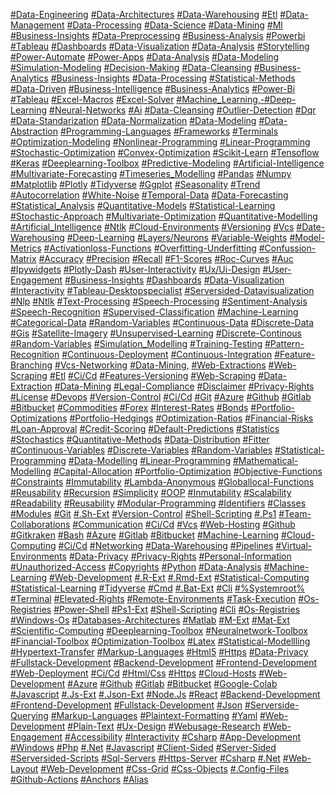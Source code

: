 [#Data-Engineering]()
[#Data-Architectures]()
[#Data-Warehousing]()
[#Etl]()
[#Data-Management]()
[#Data-Processing]()
[#Data-Science]()
[#Data-Mining]()
[#Ml]()
[#Business-Insights]()
[#Data-Preprocessing]()
[#Business-Analysis]()
[#Powerbi]()
[#Tableau]()
[#Dashboards]()
[#Data-Visualization]()
[#Data-Analysis]()
[#Storytelling]()
[#Power-Automate]()
[#Power-Apps]()
[#Data-Analysis]()
[#Data-Modeling]()
[#Simulation-Modeling]()
[#Decision-Making]()
[#Data-Cleansing]()
[#Business-Analytics]()
[#Business-Insights]()
[#Data-Processing]()
[#Statistical-Methods]()
[#Data-Driven]()
[#Business-Intelligence]()
[#Business-Analytics]()
[#Power-Bi]()
[#Tableau]()
[#Excel-Macros]()
[#Excel-Solver]()
[#Machine_Learning,-#Deep-Learning]()
[#Neural-Networks]()
[#Ai]()
[#Data-Cleansing]()
[#Outlier-Detection]()
[#Dqr]()
[#Data-Standarization]()
[#Data-Normalization]()
[#Data-Modeling]()
[#Data-Abstraction]()
[#Programming-Languages]()
[#Frameworks]()
[#Terminals]()
[#Optimization-Modeling]()
[#Nonlinear-Programming]()
[#Linear-Programming]()
[#Stochastic-Optimization]()
[#Convex-Optimization]()
[#Scikit-Learn]()
[#Tensoflow]()
[#Keras]()
[#Deeplearning-Toolbox]()
[#Predictive-Modeling]()
[#Artificial-Intelligence]()
[#Multivariate-Forecasting]()
[#Timeseries_Modelling]()
[#Pandas]()
[#Numpy]()
[#Matplotlib]()
[#Plotly]()
[#Tidyverse]()
[#Ggplot]()
[#Seasonality]()
[#Trend]()
[#Autocorrelation]()
[#White-Noise]()
[#Temporal-Data]()
[#Data-Forecasting]()
[#Statistical_Analysis]()
[#Quantitative-Models]()
[#Statistical-Learning]()
[#Stochastic-Approach]()
[#Multivariate-Optimization]()
[#Quantitative-Modelling]()
[#Artificial_Intelligence]()
[#Ntlk]()
[#Cloud-Environments]()
[#Versioning]()
[#Vcs]()
[#Date-Warehousing]()
[#Deep-Learning]()
[#Layers/Neurons]()
[#Variable-Weights]()
[#Model-Metrics]()
[#Activationloss-Functions]()
[#Overfitting-Underfitting]()
[#Confussion-Matrix]()
[#Accuracy]()
[#Precision]()
[#Recall]()
[#F1-Scores]()
[#Roc-Curves]()
[#Auc]()
[#Ipywidgets]()
[#Plotly-Dash]()
[#User-Interactivity]()
[#Ux/Ui-Design]()
[#User-Engagement]()
[#Business-Insights]()
[#Dashboards]()
[#Data-Visualization]()
[#Interactivity]()
[#Tableau-Desktopspecialist]()
[#Serversided-Datavisualization]()
[#Nlp]()
[#Ntlk]()
[#Text-Processing]()
[#Speech-Processing]()
[#Sentiment-Analysis]()
[#Speech-Recognition]()
[#Supervised-Classification]()
[#Machine-Learning]()
[#Categorical-Data]()
[#Random-Variables]()
[#Continuous-Data]()
[#Discrete-Data]()
[#Gis]()
[#Satellite-Imagery]()
[#Unsupervised-Learning]()
[#Discrete-Continous]()
[#Random-Variables]()
[#Simulation_Modelling]()
[#Training-Testing]()
[#Pattern-Recognition]()
[#Continuous-Deployment]()
[#Continuous-Integration]()
[#Feature-Branching]()
[#Vcs-Networking]()
[#Data-Mining,]()
[#Web-Extractions]()
[#Web-Scraping]()
[#Etl]()
[#Ci/Cd]()
[#Features-Versioning]()
[#Web-Scraping]()
[#Data-Extraction]()
[#Data-Mining]()
[#Legal-Compliance]()
[#Disclaimer]()
[#Privacy-Rights]()
[#License]()
[#Devops]()
[#Version-Control]()
[#Ci/Cd]()
[#Git]()
[#Azure]()
[#Github]()
[#Gitlab]()
[#Bitbucket]()
[#Commodities]()
[#Forex]()
[#Interest-Rates]()
[#Bonds]()
[#Portfolio-Optimizations]()
[#Portfolio-Hedgings]()
[#Optimization-Ratios]()
[#Financial-Risks]()
[#Loan-Approval]()
[#Credit-Scoring]()
[#Default-Predictions]()
[#Statistics]()
[#Stochastics]()
[#Quantitative-Methods]()
[#Data-Distribution]()
[#Fitter]()
[#Continuous-Variables]()
[#Discrete-Variables]()
[#Random-Variables]()
[#Statistical-Programming]()
[#Data-Modelling]()
[#Linear-Programming]()
[#Mathematical-Modelling]()
[#Capital-Allocation]()
[#Portfolio-Optimization]()
[#Objective-Functions]()
[#Constraints]()
[#Immutability]()
[#Lambda-Anonymous]()
[#Globallocal-Functions]()
[#Reusability]()
[#Recursion]()
[#Simplicity]()
[#OOP]()
[#Inmutability]()
[#Scalability]()
[#Readability]()
[#Reusability]()
[#Modular-Programming]()
[#Identifiers]()
[#Classes]()
[#Modules]()
[#Git]()
[#.Sh-Ext]()
[#Version-Control]()
[#Shell-Scripting]()
[#.Ps1]()
[#Team-Collaborations]()
[#Communication]()
[#Ci/Cd]()
[#Vcs]()
[#Web-Hosting]()
[#Github]()
[#Gitkraken]()
[#Bash]()
[#Azure]()
[#Gitlab]()
[#Bitbucket]()
[#Machine-Learning]()
[#Cloud-Computing]()
[#Ci/Cd]()
[#Networking]()
[#Data-Warehousing]()
[#Pipelines]()
[#Virtual-Environments]()
[#Data-Privacy]()
[#Privacy-Rights]()
[#Personal-Information]()
[#Unauthorized-Access]()
[#Copyrights]()
[#Python]()
[#Data-Analysis]()
[#Machine-Learning]()
[#Web-Development]()
[#.R-Ext]()
[#.Rmd-Ext]()
[#Statistical-Computing]()
[#Statistical-Learning]()
[#Tidyverse]()
[#Cmd]()
[#.Bat-Ext]()
[#Cli]()
[#%Systemroot%]()
[#Terminal]()
[#Elevated-Rights]()
[#Remote-Environments]()
[#Task-Execution]()
[#Os-Registries]()
[#Power-Shell]()
[#Ps1-Ext]()
[#Shell-Scripting]()
[#Cli]()
[#Os-Registries]()
[#Windows-Os]()
[#Databases-Architectures]()
[#Matlab]()
[#M-Ext]()
[#Mat-Ext]()
[#Scientific-Computing]()
[#Deeplearning-Toolbox]()
[#Neuralnetwork-Toolbox]()
[#Financial-Toolbox]()
[#Optimization-Toolbox]()
[#Latex]()
[#Statistical-Modellling]()
[#Hypertext-Transfer]()
[#Markup-Languages]()
[#Html5]()
[#Https]()
[#Data-Privacy]()
[#Fullstack-Development]()
[#Backend-Development]()
[#Frontend-Development]()
[#Web-Deployment]()
[#Ci/Cd]()
[#Html/Css]()
[#Https]()
[#Cloud-Hosts]()
[#Web-Development]()
[#Azure]()
[#Github]()
[#Gitlab]()
[#Bitbucket]()
[#Google-Colab]()
[#Javascript]()
[#.Js-Ext]()
[#.Json-Ext]()
[#Node.Js]()
[#React]()
[#Backend-Development]()
[#Frontend-Development]()
[#Fullstack-Development]()
[#Json]()
[#Serverside-Querying]()
[#Markup-Languages]()
[#Plaintext-Formatting]()
[#Yaml]()
[#Web-Development]()
[#Plain-Text]()
[#Ux-Design]()
[#Webusage-Research]()
[#Web-Engagement]()
[#Accessibility]()
[#Interactivity]()
[#Csharp]()
[#App-Development]()
[#Windows]()
[#Php]()
[#.Net]()
[#Javascript]()
[#Client-Sided]()
[#Server-Sided]()
[#Serversided-Scripts]()
[#Sql-Servers]()
[#Https-Server]()
[#Csharp]()
[#.Net]()
[#Web-Layout]()
[#Web-Development]()
[#Css-Grid]()
[#Css-Objects]()
[#.Config-Files]()
[#Github-Actions]()
[#Anchors]()
[#Alias]()
